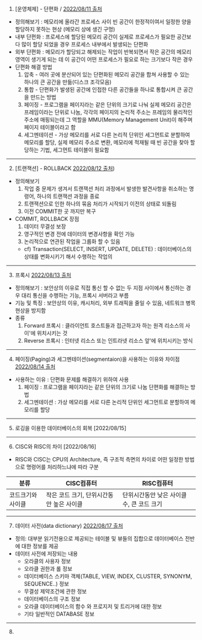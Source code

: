 
1. [운영체제] - 단편화 / [2022/08/11 출처](https://kosaf04pyh.tistory.com/m/40)
  - 정의해보기 : 메모리에 올라간 프로세스 사이 빈 공간이 한정적이여서 일정한 양을 할당하지 못하는 현상 (메모리 상에 생긴 구멍)
  - 내부 단편화 : 프로세스에 할당된 메모리 공간이 실제로 프로세스가 필요한 공간보다 많이 할당 되었을 경우 프로세스 내부에서 발생되는 단편화
  - 외부 단편화 : 메모리가 할당되고 해제되는 작업이 반복되면서 작은 공간의 메모리 영역이 생기게 되는 데 이 공간이 어떤 프로세스가 필요로 하는 크기보다 작은 경우
  - 단편화 해결 방법
    1. 압축 - 여러 곳에 분산되어 있는 단편화된 메모리 공간을 합쳐 사용할 수 있는 하나의 큰 공간을 만듦(디스크 조각모음)
    2. 통합 - 단편화가 발생된 공간에 인접한 다른 공간들을 하나로 통합시켜 큰 공간을 만드는 방법
    3. 페이징 - 프로그램을 페이지라는 같은 단위의 크기로 나눠 실제 메모리 공간은 프레임이라는 단위로 나눔, 각각의 페이지의 논리적 주소는 프레임의 물리적인 주소에 매핑되는데 그 역할을 MMU(Memory Management Unit)이 해주며 페이지 테이블이라고 함
    4. 세그멘테이션 - 가상 메모리를 서로 다른 논리적 단위인 세그먼트로 분할하여 메모리를 할당, 실제 메모리 주소로 변환, 메모리에 적재될 때 빈 공간을 찾아 할당하는 기법, 세그먼트 테이블이 필요함
---

2. [트랜잭션] - ROLLBACK [2022/08/12 출처](https://itprogramming119.tistory.com/m/entry/Oracle-ROLLBACK%EC%9D%98-%EA%B0%9C%EB%85%90%EA%B3%BC-%EA%B3%BC%EC%A0%95))
  - 정의해보기
    1. 작업 중 문제가 생겨서 트랜잭션 처리 과정에서 발생한 발견사항을 취소하는 명령어, 하나의 트랜잭션 과정을 종료
    2. 트랜잭션으로 인한 하나의 묶음 처리가 시작되기 이전의 상태로 되돌림
    3. 이전 COMMIT한 곳 까지만 복구
  - COMMIT, ROLLBACK 장점
    1. 데이터 무결성 보장
    2. 영구적인 변경 전에 데이터의 변경사항을 확인 가능
    3. 논리적으로 연관된 작업을 그룹화 할 수 있음
    - cf) Transaction(SELECT, INSERT, UPDATE, DELETE) : 데이터베이스의 상태를 변화시키기 해서 수행하는 작업의 
---
3. 프록시 [2022/08/13 출처](https://brownbears.tistory.com/191)
  - 정의해보기 : 보안상의 이유로 직접 통신 할 수 없는 두 지점 사이에서 통신하는 경우 대리 통신을 수행하는 기능, 프록시 서버라고 부름
  - 기능 및 특징 : 보안상의 이유, 캐시처리, 외부 트래픽을 줄일 수 있음, 네트워크 병목 현상을 방지함
  - 종류
    1. Forward 프록시 : 클라이언트 호스트들과 접근하고자 하는 원격 리소스의 사이'에 위치시키는 것
    2. Reverse 프록시 : 인터넷 리소스 또는 인트라넷 리소스 앞'에 위치시키는 방식
---
4. 페이징(Paging)과 세그멘테이션(segmentaion)을 사용하는 이유와 차이점 [2022/08/14 출처](https://kosaf04pyh.tistory.com/m/40)
 - 사용하는 이유 : 단편화 문제를 해결하기 위하여 사용
   1. 페이징 : 프로그램을 페이지라는 같은 단위의 크기로 나눔 단편화를 해결하는 방법
   2. 세그멘테이션 : 가상 메모리를 서로 다른 논리적 단위인 세그먼트로 분할하여 메모리를 할당
---
5. 로깅을 이용한 데이터베이스의 회복 [2022/08/15]
---
6. CISC와 RISC의 차이 [2022/08/16]
  - RISC와 CISC는 CPU의 Architecture, 즉 구조적 측면의 차이로 어떤 일정한 방법으로 명령어를 처리하느냐에 따라 구분


 |분류|CISC컴퓨터|RISC컴퓨터|
 |---|---|-----|
 |코드크기와 사이클	|작은 코드 크기, 단위시간동안 높은 사이클	|단위시간동안 낮은 사이클수, 큰 코드 크기|
 
---
7. 데이터 사전(data dictionary) [2022/08/17 출처](http://www.gurubee.net/lecture/1520#:~:text=%EB%8D%B0%EC%9D%B4%ED%84%B0%20%EC%82%AC%EC%A0%84(Data%20Dictionary)%EC%9D%B4%EB%9E%80%20%EB%8C%80%EB%B6%80%EB%B6%84%20%EC%9D%BD%EA%B8%B0%EC%A0%84%EC%9A%A9%EC%9C%BC%EB%A1%9C%20%EC%A0%9C%EA%B3%B5,%EB%8D%B0%EC%9D%B4%ED%84%B0%20%EC%82%AC%EC%A0%84%EC%9D%84%20Access%20%ED%95%9C%EB%8B%A4)
  - 정의: 대부분 읽기전용으로 제공되는 테이블 및 뷰들의 집합으로 데이터베이스 전반에 대한 정보를 제공 
  - 데이터 사전에 저장되는 내용
    - 오라클의 사용자 정보
    - 오라클 권한과 롤 정보
    - 데이터베이스 스키마 객체(TABLE, VIEW, INDEX, CLUSTER, SYNONYM, SEQUENCE..) 정보
    - 무결성 제약조건에 관한 정보
    - 데이터베이스의 구조 정보
    - 오라클 데이터베이스의 함수 와 프로지저 및 트리거에 대한 정보
    - 기타 일반적인 DATABASE 정보
---
8. 
